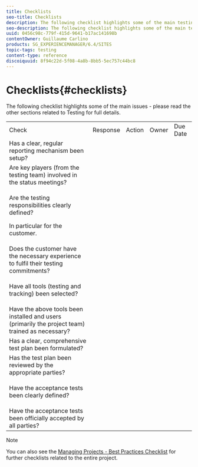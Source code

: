 ```yaml
---
title: Checklists
seo-title: Checklists
description: The following checklist highlights some of the main testing issues
seo-description: The following checklist highlights some of the main testing issues
uuid: 0456c98c-779f-415d-9641-b17ac141698b
contentOwner: Guillaume Carlino
products: SG_EXPERIENCEMANAGER/6.4/SITES
topic-tags: testing
content-type: reference
discoiquuid: 8f94c22d-5f08-4a8b-8bb5-5ec757c44bc8
---
```


# Checklists{#checklists}

The following checklist highlights some of the main issues - please read the other sections related to Testing for full details.

<table> 
 <tbody>
  <tr>
   <td>Check </td> 
   <td>Response</td> 
   <td>Action</td> 
   <td>Owner</td> 
   <td>Due Date</td> 
  </tr>
  <tr>
   <td>Has a clear, regular reporting mechanism been setup?</td> 
   <td> </td> 
   <td> </td> 
   <td> </td> 
   <td> </td> 
  </tr>
  <tr>
   <td>Are key players (from the testing team) involved in the status meetings?</td> 
   <td> </td> 
   <td> </td> 
   <td> </td> 
   <td> </td> 
  </tr>
  <tr>
   <td><p>Are the testing responsibilities clearly defined?</p> <p>In particular for the customer.</p> </td> 
   <td> </td> 
   <td> </td> 
   <td> </td> 
   <td> </td> 
  </tr>
  <tr>
   <td>Does the customer have the necessary experience to fulfil their testing commitments?</td> 
   <td> </td> 
   <td> </td> 
   <td> </td> 
   <td> </td> 
  </tr>
  <tr>
   <td><p>Have all tools (testing and tracking) been selected?</p> </td> 
   <td> </td> 
   <td> </td> 
   <td> </td> 
   <td> </td> 
  </tr>
  <tr>
   <td>Have the above tools been installed and users (primarily the project team) trained as necessary?</td> 
   <td> </td> 
   <td> </td> 
   <td> </td> 
   <td> </td> 
  </tr>
  <tr>
   <td>Has a clear, comprehensive test plan been formulated?</td> 
   <td> </td> 
   <td> </td> 
   <td> </td> 
   <td> </td> 
  </tr>
  <tr>
   <td>Has the test plan been reviewed by the appropriate parties?</td> 
   <td> </td> 
   <td> </td> 
   <td> </td> 
   <td> </td> 
  </tr>
  <tr>
   <td><p>Have the acceptance tests been clearly defined?</p> </td> 
   <td> </td> 
   <td> </td> 
   <td> </td> 
   <td> </td> 
  </tr>
  <tr>
   <td>Have the acceptance tests been officially accepted by all parties?</td> 
   <td> </td> 
   <td> </td> 
   <td> </td> 
   <td> </td> 
  </tr>
 </tbody>
</table>

>[!NOTE]
>
>You can also see the [Managing Projects - Best Practices Checklist](/help/managing/using/best-practices.md) for further checklists related to the entire project.

